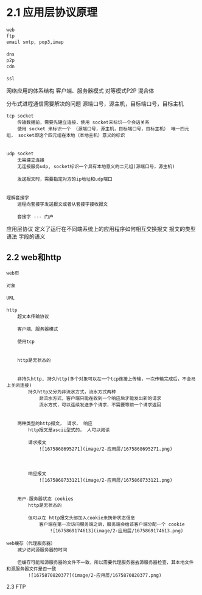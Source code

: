 # 2.1 应用层协议原理
    web
    ftp
    email smtp, pop3,imap

    dns
    p2p
    cdn

    ssl


网络应用的体系结构
    客户端、服务器模式
    对等模式P2P
    混合体


分布式进程通信需要解决的问题
    源端口号，源主机，目标端口号，目标主机

    tcp socket
        传输数据前，需要先建立连接，使用 socket来标识一个会话关系
        使用 socket 来标识一个 （源端口号，源主机，目标端口号，目标主机） 唯一四元组， socket即这个四元组在本地（本地主机）意义的标识


    udp socket
        无需建立连接
        无连接服务udp, socket标识一个具有本地意义的二元组(源端口号，源主机)

        发送报文时，需要指定对方的ip地址和udp端口


    理解套接字
        进程向套接字发送报文或者从套接字接收报文

        套接字 --- 门户


应用层协议
    定义了运行在不同端系统上的应用程序如何相互交换报文
        报文的类型
        语法
        字段的语义

## 2.2 web和http
    web页

    对象

    URL

    http
        超文本传输协议

        客户端、服务器模式

        使用tcp


        http是无状态的


        非持久http, 持久http(多个对象可以在一个tcp连接上传输，一次传输完成后，不会马上关闭连接)
            持久http又分为非流水方式，流水方式两种
                非流水方式，客户端只能在收到一个响应后才能发出新的请求
                流水方式，可以连续发送多个请求，不需要等前一个请求返回


        两种类型的http报文， 请求， 响应
            http报文是ascii型式的， 人可以阅读

            请求报文
                ![1675868695271](image/2-应用层/1675868695271.png)



            响应报文
                ![1675868733121](image/2-应用层/1675868733121.png)


        用户-服务器状态 cookies
            http是无状态的

            但可以在 http报文头部加入cookie来携带状态信息
                客户端在第一次访问服务端之后，服务端会给该客户端分配一个 cookie
                    ![1675869174613](image/2-应用层/1675869174613.png)

    web缓存（代理服务器）
        减少访问源服务器的时间

        但缓存可能和源服务器的文件不一致，所以需要代理服务器去源服务器检查，其本地文件和源服务器文件是否一致
            ![1675870820377](image/2-应用层/1675870820377.png)
            

2.3 FTP
    